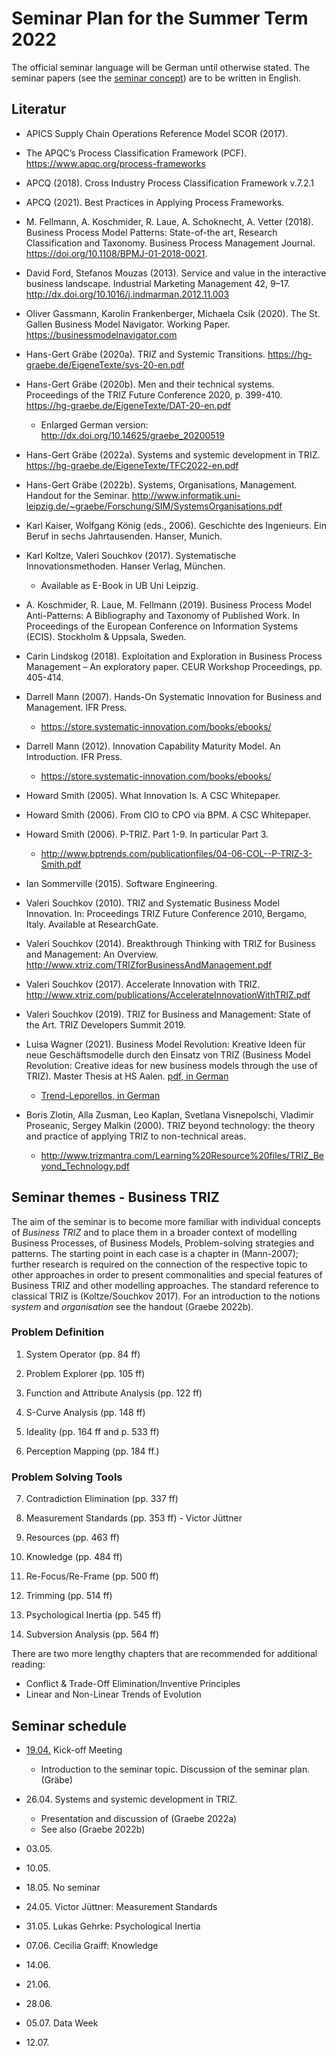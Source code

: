# Seminar Plan for the Summer Term 2022

The official seminar language will be German until otherwise stated.  The
seminar papers (see the [seminar concept](Seminarconcept.pdf)) are to be
written in English.

## Literatur
 
* APICS Supply Chain Operations Reference Model SCOR (2017).  

* The APQC’s Process Classification Framework (PCF).
  <https://www.apqc.org/process-frameworks>

* APCQ (2018). Cross Industry Process Classification Framework v.7.2.1

* APCQ (2021). Best Practices in Applying Process Frameworks. 

* M. Fellmann, A. Koschmider, R. Laue, A. Schoknecht, A. Vetter (2018).
  Business Process Model Patterns: State-of-the art, Research Classification
  and Taxonomy.  Business Process Management Journal.
  <https://doi.org/10.1108/BPMJ-01-2018-0021>. 

* David Ford, Stefanos Mouzas (2013). Service and value in the interactive
  business landscape. Industrial Marketing Management 42, 9–17.
  <http://dx.doi.org/10.1016/j.indmarman.2012.11.003>

* Oliver Gassmann, Karolin Frankenberger, Michaela Csik (2020).  The
  St. Gallen Business Model Navigator. Working Paper.
  <https://businessmodelnavigator.com>

* Hans-Gert Gräbe (2020a). TRIZ and Systemic Transitions.
  <https://hg-graebe.de/EigeneTexte/sys-20-en.pdf>

* Hans-Gert Gräbe (2020b). Men and their technical systems.  Proceedings of the
  TRIZ Future Conference 2020, p. 399-410.
  <https://hg-graebe.de/EigeneTexte/DAT-20-en.pdf>
  * Enlarged German version: <http://dx.doi.org/10.14625/graebe_20200519>

* Hans-Gert Gräbe (2022a). Systems and systemic development in TRIZ.
  <https://hg-graebe.de/EigeneTexte/TFC2022-en.pdf>

* Hans-Gert Gräbe (2022b). Systems, Organisations, Management.  Handout for
  the Seminar.
  <http://www.informatik.uni-leipzig.de/~graebe/Forschung/SIM/SystemsOrganisations.pdf>

* Karl Kaiser, Wolfgang König (eds., 2006). Geschichte des Ingenieurs. Ein
  Beruf in sechs Jahrtausenden. Hanser, Munich.

* Karl Koltze, Valeri Souchkov (2017). Systematische Innovationsmethoden.
  Hanser Verlag, München.
  - Available as E-Book in UB Uni Leipzig.
  
* A. Koschmider, R. Laue, M. Fellmann (2019). Business Process Model
  Anti-Patterns: A Bibliography and Taxonomy of Published Work. In Proceedings
  of the European Conference on Information Systems (ECIS). Stockholm &
  Uppsala, Sweden.

* Carin Lindskog (2018). Exploitation and Exploration in Business Process
  Management – An exploratory paper. CEUR Workshop Proceedings, pp. 405-414.

* Darrell Mann (2007). Hands-On Systematic Innovation for Business and
  Management.  IFR Press.
  - <https://store.systematic-innovation.com/books/ebooks/>

* Darrell Mann (2012). Innovation Capability Maturity Model.  An Introduction.
  IFR Press.
  - <https://store.systematic-innovation.com/books/ebooks/>

* Howard Smith (2005). What Innovation Is. A CSC Whitepaper.

* Howard Smith (2006). From CIO to CPO via BPM. A CSC Whitepaper. 

* Howard Smith (2006). P-TRIZ. Part 1-9.  In particular Part 3.
  - <http://www.bptrends.com/publicationfiles/04-06-COL--P-TRIZ-3-Smith.pdf>
  
* Ian Sommerville (2015). Software Engineering.  

* Valeri Souchkov (2010).  TRIZ and Systematic Business Model Innovation.  In:
  Proceedings TRIZ Future Conference 2010, Bergamo, Italy.  Available at
  ResearchGate.
  
* Valeri Souchkov (2014).  Breakthrough Thinking with TRIZ for Business
  and Management: An Overview.
  <http://www.xtriz.com/TRIZforBusinessAndManagement.pdf>

* Valeri Souchkov (2017).  Accelerate Innovation with TRIZ.
  <http://www.xtriz.com/publications/AccelerateInnovationWithTRIZ.pdf>

* Valeri Souchkov (2019).  TRIZ for Business and Management: State of the Art.
  TRIZ Developers Summit 2019.

* Luisa Wagner (2021). Business Model Revolution: Kreative Ideen für neue
  Geschäftsmodelle durch den Einsatz von TRIZ (Business Model Revolution:
  Creative ideas for new business models through the use of TRIZ).
  Master Thesis at HS Aalen.
  [pdf, in German](Texts/WagnerLuisa-2021.pdf)
  * [Trend-Leporellos, in German](Texts/Trend-Leporellos.pdf)

* Boris Zlotin, Alla Zusman, Leo Kaplan, Svetlana Visnepolschi, Vladimir
  Proseanic, Sergey Malkin (2000).  TRIZ beyond technology: the theory and
  practice of applying TRIZ to non-technical areas.  
  * <http://www.trizmantra.com/Learning%20Resource%20files/TRIZ_Beyond_Technology.pdf>

## Seminar themes - Business TRIZ

The aim of the seminar is to become more familiar with individual concepts of
_Business TRIZ_ and to place them in a broader context of modelling Business
Processes, of Business Models, Problem-solving strategies and patterns. The
starting point in each case is a chapter in (Mann-2007); further research is
required on the connection of the respective topic to other approaches in
order to present commonalities and special features of Business TRIZ and other
modelling approaches.  The standard reference to classical TRIZ is
(Koltze/Souchkov 2017).  For an introduction to the notions _system_ and
_organisation_ see the handout (Graebe 2022b).

### Problem Definition

1. System Operator (pp. 84 ff)

2. Problem Explorer (pp. 105 ff)

3. Function and Attribute Analysis (pp. 122 ff)

4. S-Curve Analysis (pp. 148 ff)

5. Ideality (pp. 164 ff and p. 533 ff)

6. Perception Mapping (pp. 184 ff.)

### Problem Solving Tools

7. Contradiction Elimination (pp. 337 ff)

8. Measurement Standards (pp. 353 ff) - Victor Jüttner

9. Resources (pp. 463 ff)

10. Knowledge (pp. 484 ff)

11. Re-Focus/Re-Frame (pp. 500 ff)

12. Trimming (pp. 514 ff)

13. Psychological Inertia (pp. 545 ff)

14. Subversion Analysis (pp. 564 ff)

There are two more lengthy chapters that are recommended for additional
reading:
- Conflict & Trade-Off Elimination/Inventive Principles
- Linear and Non-Linear Trends of Evolution


## Seminar schedule 

- [19.04.](2022-04-19/README.md) Kick-off Meeting
  - Introduction to the seminar topic. Discussion of the seminar plan. (Gräbe)

- 26.04. Systems and systemic development in TRIZ.
  - Presentation and discussion of (Graebe 2022a)
  - See also (Graebe 2022b)

- 03.05.

- 10.05.

- 18.05. No seminar

- 24.05. Victor Jüttner: Measurement Standards

- 31.05. Lukas Gehrke: Psychological Inertia

- 07.06. Cecilia Graiff: Knowledge

- 14.06.

- 21.06.

- 28.06.

- 05.07. Data Week

- 12.07. 
